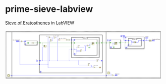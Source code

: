 # prime-sieve-labview
[Sieve of Eratosthenes](https://en.wikipedia.org/wiki/Sieve_of_Eratosthenes) in LabVIEW

![Labview block diagram](./assets/sieve.png)

